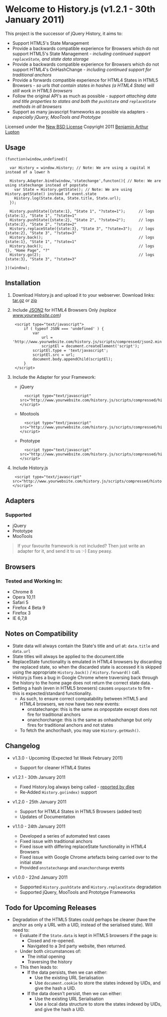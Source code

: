 Welcome to History.js (v1.2.1 - 30th January 2011)
==================

This project is the successor of jQuery History, it aims to:

- Support HTML5's State Management
- Provide a backwards compatible experience for Browsers which do not support HTML5's State Management *- including continued support `replaceState`, and state data storage*
- Provide a backwards compatible experience for Browsers which do not support HTML4's OnHashChange *- including continued support for traditional anchors*
- Provide a forwards compatible experience for HTML4 States in HTML5 Browsers *- so urls that contain states in hashes (a HTML4 State) will still work in HTML5 browsers*
- Follow the original API's as much as possible *- support attaching data and title properties to states and both the `pushState` and `replaceState` methods in all browsers*
- Support as many javascript frameworks as possible via adapters *- especially jQuery, MooTools and Prototype*

Licensed under the [New BSD License](http://creativecommons.org/licenses/BSD/)
Copyright 2011 [Benjamin Arthur Lupton](http://balupton.com)


## Usage

    (function(window,undefined){

      var History = window.History; // Note: We are using a capital H instead of a lower h

      History.Adapter.bind(window,'statechange',functon(){ // Note: We are using statechange instead of popstate
        var State = History.getState(); // Note: We are using History.getState() instead of event.state
        History.log(State.data, State.title, State.url);
      });

      History.pushState({state:1}, "State 1", "?state=1");      // logs {state:1}, "State 1", "?state=1"
      History.pushState({state:2}, "State 2", "?state=2");      // logs {state:2}, "State 2", "?state=2"
      History.replaceState({state:3}, "State 3", "?state=3");   // logs {state:2}, "State 3", "?state=3"
      History.back();                                           // logs {state:1}, "State 1", "?state=1"
      History.back();                                           // logs {}, "Home Page", "?"
      History.go(2);                                            // logs {state:3}, "State 3", "?state=3"

    })(window);


## Installation

1. Download History.js and upload it to your webserver. Download links: [tar.gz](https://github.com/balupton/History.js/tarball/master) or [zip](https://github.com/balupton/History.js/zipball/master)

2. Include [JSON2](http://www.json.org/js.html) for HTML4 Browsers Only *(replace www.yourwebsite.com)*

		<script type="text/javascript">
			if ( typeof JSON === 'undefined' ) {
				var
					url = 'http://www.yourwebsite.com/history.js/scripts/compressed/json2.min.js',
					scriptEl = document.createElement('script');
				scriptEl.type = 'text/javascript';
				scriptEl.src = url;
				document.body.appendChild(scriptEl);
			}
		</script>

3. Include the Adapter for your Framework:

	- jQuery

			<script type="text/javascript" src="http://www.yourwebsite.com/history.js/scripts/compressed/history.adapter.jquery.min.js"></script>

	- Mootools

			<script type="text/javascript" src="http://www.yourwebsite.com/history.js/scripts/compressed/history.adapter.mootools.min.js"></script>

	- Prototype

			<script type="text/javascript" src="http://www.yourwebsite.com/history.js/scripts/compressed/history.adapter.prototype.min.js"></script>

4. Include History.js

		<script type="text/javascript" src="http://www.yourwebsite.com/history.js/scripts/compressed/history.min.js"></script>


## Adapters

### Supported

- jQuery
- Prototype
- MooTools

> If your favourite framework is not included? Then just write an adapter for it, and send it to us :-) Easy peasy.


## Browsers

### Tested and Working In:

- Chrome 8
- Opera 10,11
- Safari 5
- Firefox 4 Beta 9
- Firefox 3
- IE 6,7,8


## Notes on Compatibility

- State data will always contain the State's title and url at: `data.title` and `data.url`
- State titles will always be applied to the document.title
- ReplaceState functionality is emulated in HTML4 browsers by discarding the replaced state, so when the discarded state is accessed it is skipped using the appropriate `History.back()` / `History.forward()` call.
- History.js fixes a bug in Google Chrome where traversing back through the history to the home page does not return the correct state data.
- Setting a hash (even in HTML5 browsers) causes `onpopstate` to fire - this is expected/standard functionality.
	- As such, to ensure correct compatability between HTML5 and HTML4 browsers, we now have two new events:
		- onstatechange: this is the same as onpopstate except does not fire for traditional anchors
		- onanchorchange: this is the same as onhashchange but only fires for traditional anchors and not states
	- To fetch the anchor/hash, you may use `History.getHash()`.


## Changelog

- v1.3.0 - Upcoming (Expected 1st Week February 2011)
	- Support for cleaner HTML4 States

- v1.2.1 - 30th January 2011
	- Fixed History.log always being called - [reported by dlee](https://github.com/balupton/History.js/issues/#issue/2)
	- Re-Added `History.go(index)` support

- v1.2.0 - 25th January 2011
	- Support for HTML4 States in HTML5 Browsers (added test)
	- Updates of Documentation

- v1.1.0 - 24th January 2011
	- Developed a series of automated test cases
	- Fixed issue with traditional anchors
	- Fixed issue with differing replaceState functionality in HTML4 Browsers
	- Fixed issue with Google Chrome artefacts being carried over to the initial state
	- Provided `onstatechange` and `onanchorchange` events

- v1.0.0 - 22nd January 2011
	- Supported `History.pushState` and `History.replaceState` degradation
	- Supported jQuery, MooTools and Prototype Frameworks


## Todo for Upcoming Releases

- Degradation of the HTML5 States could perhaps be cleaner (have the anchor as only a URL with a UID, instead of the serialised state). Will need to:
	- Evaluate if the `State.data` is kept in HTML5 browsers if the page is:
		- Closed and re-opened.
		- Navigated to a 3rd party website, then returned.
	- Under both circumstances of:
		- The initial opening
		- Traversing the history
	- This then leads to:
		- If the data persists, then we can either:
			- Use the existing URL Serialisation
			- Use `document.cookie` to store the states indexed by UIDs, and give the hash a UID.
		- If the data doesn't persist, then we can either:
			- Use the existing URL Serialisation
			- Use a local data structure to store the states indexed by UIDs, and give the hash a UID.
